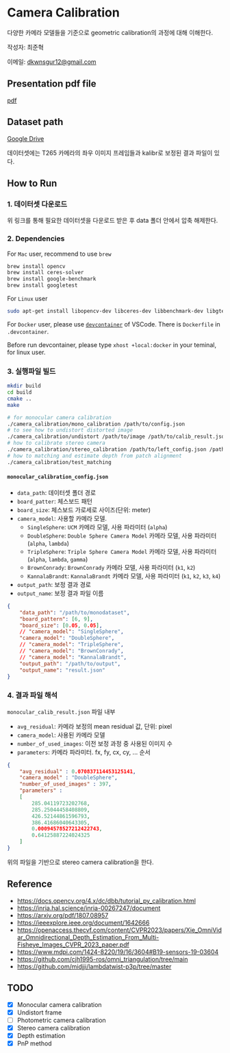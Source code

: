 
# Camera Calibration

다양한 카메라 모델들을 기준으로 geometric calibration의 과정에 대해 이해한다.

작성자: 최준혁

이메일: dkwnsgur12@gmail.com

## Presentation pdf file

[pdf](pdf/프레젠테이션.pdf)

## Dataset path

[Google Drive](https://drive.google.com/file/d/1mSsFsi8AZ95_KDWaeOHriKvshpSuHv6-/view?usp=sharing)

데이터셋에는 T265 카메라의 좌우 이미지 프레임들과 kalibr로 보정된 결과 파일이 있다.

## How to Run

### 1. 데이터셋 다운로드

위 링크를 통해 필요한 데이터셋을 다운로드 받은 후 data 폴더 안에서 압축 해제한다.

### 2. Dependencies

For `Mac` user, recommend to use `brew`

```zsh
brew install opencv
brew install ceres-solver
brew install google-benchmark
brew install googletest
```

For `Linux` user

```bash
sudo apt-get install libopencv-dev libceres-dev libbenchmark-dev libgtest-dev
```

For `Docker` user, please use [`devcontainer`](https://code.visualstudio.com/docs/devcontainers/containers) of VSCode.
There is `Dockerfile` in `.devcontainer`.

Before run devcontainer, please type `xhost +local:docker` in your teminal, for linux user.

### 3. 실행파일 빌드

```bash
mkdir build
cd build
cmake ..
make

# for monocular camera calibration
./camera_calibration/mono_calibration /path/to/config.json
# to see how to undistort distorted image
./camera_calibration/undistort /path/to/image /path/to/calib_result.json
# how to calibrate stereo camera
./camera_calibration/stereo_calibration /path/to/left_config.json /path/to/right_config.json
# how to matching and estimate depth from patch alignment
./camera_calibration/test_matching
```

#### `monocular_calibration_config.json`

- `data_path`: 데이터셋 폴더 경로
- `board_patter`: 체스보드 패턴
- `board_size`: 체스보드 가로세로 사이즈(단위: meter)
- `camera_model`: 사용할 카메라 모델.
  - `SingleSphere`: `UCM` 카메라 모델, 사용 파라미터 (`alpha`)
  - `DoubleSphere`: `Double Sphere Camera Model` 카메라 모델, 사용 파라미터 (`alpha`, `lambda`)
  - `TripleSphere`: `Triple Sphere Camera Model` 카메라 모델, 사용 파라미터 (`alpha`, `lambda`, `gamma`)
  - `BrownConrady`: `BrownConrady` 카메라 모델, 사용 파라미터 (`k1`, `k2`)
  - `KannalaBrandt`: `KannalaBrandt` 카메라 모델, 사용 파라미터 (`k1`, `k2`, `k3`, `k4`)
- `output_path`: 보정 결과 경로
- `output_name`: 보정 결과 파일 이름

```json
{
    "data_path": "/path/to/monodataset",    
    "board_pattern": [6, 9],
    "board_size": [0.05, 0.05],
    // "camera_model": "SingleSphere",
    "camera_model": "DoubleSphere",
    // "camera_model": "TripleSphere",
    // "camera_model": "BrownConrady",
    // "camera_model": "KannalaBrandt",
    "output_path": "/path/to/output",
    "output_name": "result.json"
}
```

### 4. 결과 파일 해석

`monocular_calib_result.json` 파일 내부

- `avg_residual`: 카메라 보정의 mean residual 값, 단위: pixel
- `camera_model`: 사용된 카메라 모델
- `number_of_used_images`: 이전 보정 과정 중 사용된 이미지 수
- `parameters`: 카메라 파라미터. fx, fy, cx, cy, ... 순서

```json
{
    "avg_residual" : 0.070837114453125141,
    "camera_model" : "DoubleSphere",
    "number_of_used_images" : 397,
    "parameters" : 
    [
        285.04119723202768,
        285.25044458408809,
        426.52144861596793,
        386.41686040643305,
        0.00094578527212422743,
        0.64125887224024325
    ]
}
```

위의 파일을 기반으로 stereo camera calibration을 한다.

## Reference

- https://docs.opencv.org/4.x/dc/dbb/tutorial_py_calibration.html
- https://inria.hal.science/inria-00267247/document
- https://arxiv.org/pdf/1807.08957
- https://ieeexplore.ieee.org/document/1642666
- https://openaccess.thecvf.com/content/CVPR2023/papers/Xie_OmniVidar_Omnidirectional_Depth_Estimation_From_Multi-Fisheye_Images_CVPR_2023_paper.pdf
- https://www.mdpi.com/1424-8220/19/16/3604#B19-sensors-19-03604
- https://github.com/cjh1995-ros/omni_triangulation/tree/main
- https://github.com/midjji/lambdatwist-p3p/tree/master

## TODO

- [x] Monocular camera calibration
- [x] Undistort frame
- [ ] Photometric camera calibration
- [X] Stereo camera calibration
- [X] Depth estimation
- [X] PnP method
